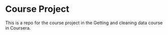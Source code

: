 Course Project
=================

This is a repo for the course project in the Getting and cleaning data course in Coursera.
